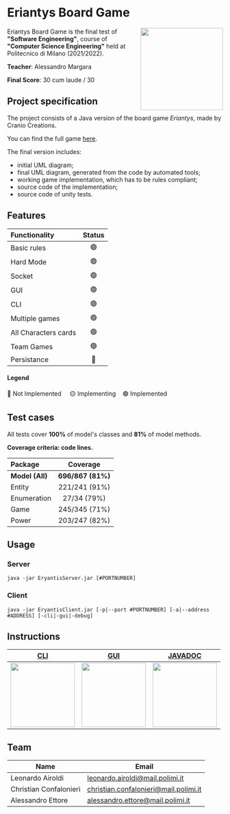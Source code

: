 # Eriantys Board Game

<img src="https://www.craniocreations.it/wp-content/uploads/2021/06/Eriantys_scatolaFrontombra-600x600.png" width=192px height=192 px align="right" />

Eriantys Board Game is the final test of **"Software Engineering"**, course of **"Computer Science Engineering"** held at Politecnico di Milano (2021/2022).

**Teacher**: Alessandro Margara

**Final Score**: 30 cum laude / 30 

## Project specification
The project consists of a Java version of the board game *Eriantys*, made by Cranio Creations.

You can find the full game [here](https://www.craniocreations.it/prodotto/eriantys/).

The final version includes:
* initial UML diagram;
* final UML diagram, generated from the code by automated tools;
* working game implementation, which has to be rules compliant;
* source code of the implementation;
* source code of unity tests.

## Features
| Functionality | Status |
|:-----------------------|:------------------------------------:|
| Basic rules | 🟢 |
| Hard Mode | 🟢 |
| Socket | 🟢 |
| GUI | 🟢 |
| CLI | 🟢 |
| Multiple games | 🟢 |
| All Characters cards | 🟢 |
| Team Games | 🟢 |
| Persistance | 🔴 |

#### Legend
🔴 Not Implemented &nbsp;&nbsp;&nbsp;&nbsp;🟡 Implementing&nbsp;&nbsp;&nbsp;&nbsp;🟢 Implemented

## Test cases
All tests cover **100%** of model's classes and **81%** of model methods.

**Coverage criteria: code lines.**

| Package | Coverage |
|:-----------------------|:------------------------------------:|
| **Model (All)** | **696/867 (81%)** |
| Entity | 221/241 (91%) |
| Enumeration | 27/34 (79%) |
| Game | 245/345 (71%) |
| Power | 203/247 (82%) |

## Usage

### Server
`java -jar EryantisServer.jar [#PORTNUMBER]`

### Client
`java -jar EryantisClient.jar [-p|--port #PORTNUMBER] [-a|--address #ADDRESS] [-cli|-gui|-debug]`

## Instructions

| **[CLI][cli-instructions-link]**     | **[GUI][gui-instructions-link]**     | **[JAVADOC][javadoc-instructions-link]**
|-------------------------------------|-------------------------------------|-------------------------------------|
|[<img width="150px" src="https://github.com/christian-confalonieri/ingsw2022-AM03/blob/main/src/main/resources/assets/wizards/blueWizard.jpg" />]([cli-instructions-link]) |[<img width="150px" src="https://github.com/christian-confalonieri/ingsw2022-AM03/blob/main/src/main/resources/assets/wizards/greenWizard.jpg" />](https://github.com/christian-confalonieri/ingsw2022-AM03/blob/main/deliveries/jar/gui-instructions.txt) |[<img width="150px" src="https://github.com/christian-confalonieri/ingsw2022-AM03/blob/main/src/main/resources/assets/wizards/pinkWizard.jpg" />](https://github.com/christian-confalonieri/ingsw2022-AM03/tree/main/deliveries/JavaDoc) 

## Team
|   Name                  |   Email                               |
|-------------------------|---------------------------------------|
| Leonardo Airoldi        | leonardo.airoldi@mail.polimi.it       |
| Christian Confalonieri  | christian.confalonieri@mail.polimi.it |
| Alessandro Ettore       | alessandro.ettore@mail.polimi.it      |

[cli-instructions-link]: https://github.com/christian-confalonieri/ingsw2022-AM03/blob/main/deliveries/jar/cli-instructions.txt
[cli-image]: https://github.com/christian-confalonieri/ingsw2022-AM03/blob/main/src/main/resources/assets/wizards/blueWizard.jpg
[gui-instructions-link]: https://github.com/christian-confalonieri/ingsw2022-AM03/blob/main/deliveries/jar/gui-instructions.txt
[gui-image]: https://github.com/christian-confalonieri/ingsw2022-AM03/blob/main/src/main/resources/assets/wizards/greenWizard.jpg
[javadoc-instructions-link]: https://github.com/christian-confalonieri/ingsw2022-AM03/tree/main/deliveries/JavaDoc
[javadoc-image]: https://github.com/christian-confalonieri/ingsw2022-AM03/blob/main/src/main/resources/assets/wizards/purpleWizard.jpg